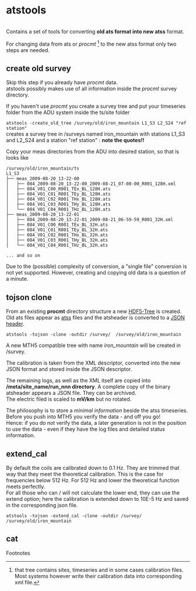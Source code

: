 # atstools

```{index} Software; atstools
```

Contains a set of tools for converting **old ats format into new atss** format.

For changing data from ats or *procmt* [^myref] to the new atss format only two steps are needed.

## create old survey

Skip this step if you already have *procmt* data. <br>
atstools possibly makes use of  all information inside the *procmt* survey directory.

If you haven't use *procmt* you create a survey tree and put your timeseries folder from the ADU system inside the ts/site folder 

`atstools -create_old_tree /survey/old/iron_mountain L1_S3 L2_S24 "ref station"` <br>
creates a survey tree in /surveys named iron_mountain with stations L1_S3 and L2_S24 and a station "ref station" : **note the quotes!!**

Copy your meas directories from the ADU into desired station, so that is looks like

```text
/survey/old/iron_mountain/ts 
L1_S3
├── meas_2009-08-20_13-22-00
│   ├── 084_2009-08-20_13-22-00_2009-08-21_07-00-00_R001_128H.xml
│   ├── 084_V01_C00_R001_TEx_BL_128H.ats
│   ├── 084_V01_C01_R001_TEy_BL_128H.ats
│   ├── 084_V01_C02_R001_THx_BL_128H.ats
│   ├── 084_V01_C03_R001_THy_BL_128H.ats
│   └── 084_V01_C04_R001_THz_BL_128H.ats
├── meas_2009-08-20_13-22-01
│   ├── 084_2009-08-20_13-22-01_2009-08-21_06-59-59_R001_32H.xml
│   ├── 084_V01_C00_R001_TEx_BL_32H.ats
│   ├── 084_V01_C01_R001_TEy_BL_32H.ats
│   ├── 084_V01_C02_R001_THx_BL_32H.ats
│   ├── 084_V01_C03_R001_THy_BL_32H.ats
│   └── 084_V01_C04_R001_THz_BL_32H.ats

... and so on

```
Due to the (possible) complexity of conversion, a "single file" conversion is not yet supported. However, creating and copying 
old data is a question of a minute.


## tojson clone


From an existing **procmt** directory structure a new [HDF5-Tree](../HDF5-Tree/HDF5-Tree.md#hdf5-tree) is created. <br>
Old ats files appear as [atss](../atss/atss.md#atss) files and the atsheader is converted to a [JSON header](../atss/atss.md#header).

`atstools -tojson -clone -outdir /survey/  /survey/old/iron_mountain`

A new MTH5 compatible tree with name *iron_mountain* will be created in /survey.

The calibration is taken from the XML descriptor, converted into the new JSON format and stored inside the JSON descriptor.

The remaining logs, as well as the XML itself are copied into **/meta/site_name/run_nnn directory**. A complete copy of 
the binary atsheader appears a JSON file. They can be archived. <br>
The electric filed is scaled to **mV/km** but no rotated. 

The philosophy is to store a *minimal information* beside the atss timeseries. <br>
Before you push into MTH5 you verify the data - and off you go! <br>
Hence: if you do not verify the data, a later generation is not in the position to use the data - even if they have the log files
and detailed status information. 

## extend_cal

By default the coils are calibrated down to 0.1 Hz. They are trimmed that way that they meet the theoretical calibration.
This is the case for frequencies below 512 Hz.
For 512 Hz and lower the theoretical function meets perfectly.<br>
For all those who can / will not calculate the lower end, they can use the extend option; here the calibration is extended
down to 10E-5 Hz and saved in the corresponding json file.

`atstools -tojson -extend_cal -clone -outdir /survey/  /survey/old/iron_mountain`


## cat

Footnotes

[^myref]: that tree contains sites, timeseries and in some cases calibration files. Most systems however write their calibration data into  corresponding xml file.
